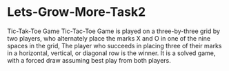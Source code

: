 # Lets-Grow-More-Task2
Tic-Tak-Toe Game
Tic-Tac-Toe Game is played on a three-by-three grid by two players, who alternately place the marks X and O in one of the nine spaces in the grid,
The player who succeeds in placing three of their marks in a horizontal, vertical, or diagonal row is the winner. It is a solved game, with a forced draw assuming best play from both players.

